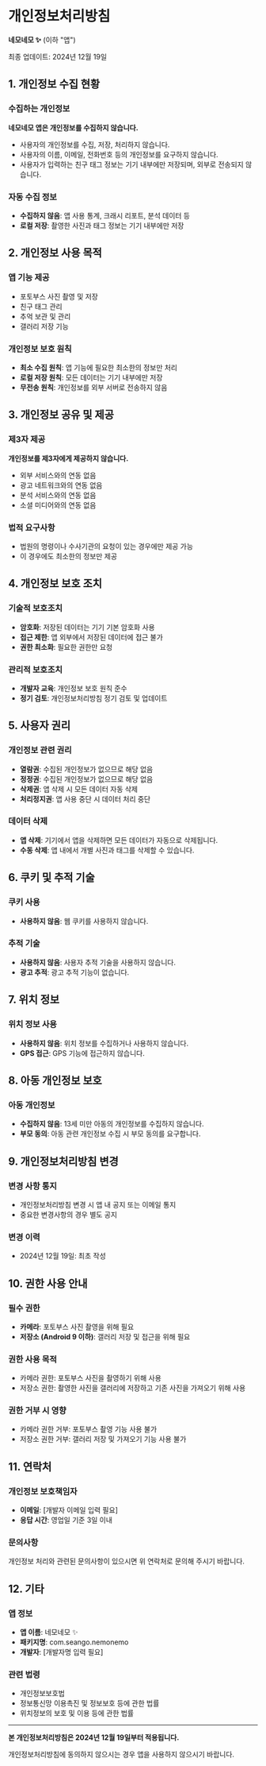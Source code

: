 # 개인정보처리방침

**네모네모 ✨** (이하 "앱")

최종 업데이트: 2024년 12월 19일

## 1. 개인정보 수집 현황

### 수집하는 개인정보
**네모네모 앱은 개인정보를 수집하지 않습니다.**

- 사용자의 개인정보를 수집, 저장, 처리하지 않습니다.
- 사용자의 이름, 이메일, 전화번호 등의 개인정보를 요구하지 않습니다.
- 사용자가 입력하는 친구 태그 정보는 기기 내부에만 저장되며, 외부로 전송되지 않습니다.

### 자동 수집 정보
- **수집하지 않음**: 앱 사용 통계, 크래시 리포트, 분석 데이터 등
- **로컬 저장**: 촬영한 사진과 태그 정보는 기기 내부에만 저장

## 2. 개인정보 사용 목적

### 앱 기능 제공
- 포토부스 사진 촬영 및 저장
- 친구 태그 관리
- 추억 보관 및 관리
- 갤러리 저장 기능

### 개인정보 보호 원칙
- **최소 수집 원칙**: 앱 기능에 필요한 최소한의 정보만 처리
- **로컬 저장 원칙**: 모든 데이터는 기기 내부에만 저장
- **무전송 원칙**: 개인정보를 외부 서버로 전송하지 않음

## 3. 개인정보 공유 및 제공

### 제3자 제공
**개인정보를 제3자에게 제공하지 않습니다.**

- 외부 서비스와의 연동 없음
- 광고 네트워크와의 연동 없음
- 분석 서비스와의 연동 없음
- 소셜 미디어와의 연동 없음

### 법적 요구사항
- 법원의 명령이나 수사기관의 요청이 있는 경우에만 제공 가능
- 이 경우에도 최소한의 정보만 제공

## 4. 개인정보 보호 조치

### 기술적 보호조치
- **암호화**: 저장된 데이터는 기기 기본 암호화 사용
- **접근 제한**: 앱 외부에서 저장된 데이터에 접근 불가
- **권한 최소화**: 필요한 권한만 요청

### 관리적 보호조치
- **개발자 교육**: 개인정보 보호 원칙 준수
- **정기 검토**: 개인정보처리방침 정기 검토 및 업데이트

## 5. 사용자 권리

### 개인정보 관련 권리
- **열람권**: 수집된 개인정보가 없으므로 해당 없음
- **정정권**: 수집된 개인정보가 없으므로 해당 없음
- **삭제권**: 앱 삭제 시 모든 데이터 자동 삭제
- **처리정지권**: 앱 사용 중단 시 데이터 처리 중단

### 데이터 삭제
- **앱 삭제**: 기기에서 앱을 삭제하면 모든 데이터가 자동으로 삭제됩니다.
- **수동 삭제**: 앱 내에서 개별 사진과 태그를 삭제할 수 있습니다.

## 6. 쿠키 및 추적 기술

### 쿠키 사용
- **사용하지 않음**: 웹 쿠키를 사용하지 않습니다.

### 추적 기술
- **사용하지 않음**: 사용자 추적 기술을 사용하지 않습니다.
- **광고 추적**: 광고 추적 기능이 없습니다.

## 7. 위치 정보

### 위치 정보 사용
- **사용하지 않음**: 위치 정보를 수집하거나 사용하지 않습니다.
- **GPS 접근**: GPS 기능에 접근하지 않습니다.

## 8. 아동 개인정보 보호

### 아동 개인정보
- **수집하지 않음**: 13세 미만 아동의 개인정보를 수집하지 않습니다.
- **부모 동의**: 아동 관련 개인정보 수집 시 부모 동의를 요구합니다.

## 9. 개인정보처리방침 변경

### 변경 사항 통지
- 개인정보처리방침 변경 시 앱 내 공지 또는 이메일 통지
- 중요한 변경사항의 경우 별도 공지

### 변경 이력
- 2024년 12월 19일: 최초 작성

## 10. 권한 사용 안내

### 필수 권한
- **카메라**: 포토부스 사진 촬영을 위해 필요
- **저장소 (Android 9 이하)**: 갤러리 저장 및 접근을 위해 필요

### 권한 사용 목적
- 카메라 권한: 포토부스 사진을 촬영하기 위해 사용
- 저장소 권한: 촬영한 사진을 갤러리에 저장하고 기존 사진을 가져오기 위해 사용

### 권한 거부 시 영향
- 카메라 권한 거부: 포토부스 촬영 기능 사용 불가
- 저장소 권한 거부: 갤러리 저장 및 가져오기 기능 사용 불가

## 11. 연락처

### 개인정보 보호책임자
- **이메일**: [개발자 이메일 입력 필요]
- **응답 시간**: 영업일 기준 3일 이내

### 문의사항
개인정보 처리와 관련된 문의사항이 있으시면 위 연락처로 문의해 주시기 바랍니다.

## 12. 기타

### 앱 정보
- **앱 이름**: 네모네모 ✨
- **패키지명**: com.seango.nemonemo
- **개발자**: [개발자명 입력 필요]

### 관련 법령
- 개인정보보호법
- 정보통신망 이용촉진 및 정보보호 등에 관한 법률
- 위치정보의 보호 및 이용 등에 관한 법률

---

**본 개인정보처리방침은 2024년 12월 19일부터 적용됩니다.**

개인정보처리방침에 동의하지 않으시는 경우 앱을 사용하지 않으시기 바랍니다. 